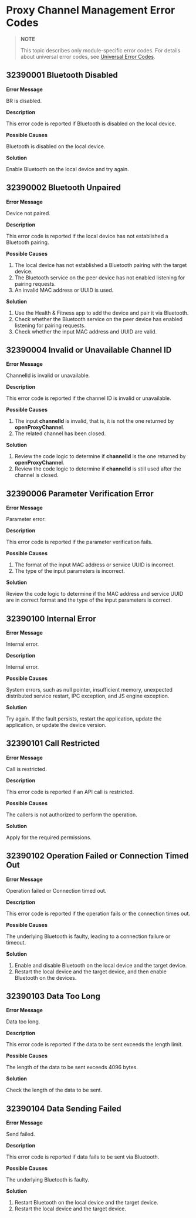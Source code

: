 # Proxy Channel Management Error Codes
<!--Kit: Distributed Service Kit-->
<!--Subsystem: DistributedSched-->
<!--Owner: @wangJE-->
<!--Designer: @lee_jet520-->
<!--Tester: @Ytt-test-->
<!--Adviser: @w_Machine_cc-->
> **NOTE**
>
> This topic describes only module-specific error codes. For details about universal error codes, see [Universal Error Codes](../errorcode-universal.md).

## 32390001 Bluetooth Disabled

**Error Message**

BR is disabled.

**Description**

This error code is reported if Bluetooth is disabled on the local device.

**Possible Causes**

Bluetooth is disabled on the local device.

**Solution**

Enable Bluetooth on the local device and try again.

## 32390002 Bluetooth Unpaired

**Error Message**

Device not paired.

**Description**

This error code is reported if the local device has not established a Bluetooth pairing.

**Possible Causes**

1. The local device has not established a Bluetooth pairing with the target device.
2. The Bluetooth service on the peer device has not enabled listening for pairing requests.
3. An invalid MAC address or UUID is used.

**Solution**

1. Use the Health & Fitness app to add the device and pair it via Bluetooth.
2. Check whether the Bluetooth service on the peer device has enabled listening for pairing requests.
3. Check whether the input MAC address and UUID are valid.

## 32390004 Invalid or Unavailable Channel ID

**Error Message**

ChannelId is invalid or unavailable.

**Description**

This error code is reported if the channel ID is invalid or unavailable.

**Possible Causes**

1. The input **channelId** is invalid, that is, it is not the one returned by **openProxyChannel**.
2. The related channel has been closed.

**Solution**

1. Review the code logic to determine if **channelId** is the one returned by **openProxyChannel**.
2. Review the code logic to determine if **channelId** is still used after the channel is closed. 

## 32390006 Parameter Verification Error

**Error Message**

Parameter error.

**Description**

This error code is reported if the parameter verification fails.

**Possible Causes**

1. The format of the input MAC address or service UUID is incorrect.
2. The type of the input parameters is incorrect.

**Solution**

Review the code logic to determine if the MAC address and service UUID are in correct format and the type of the input parameters is correct.

## 32390100 Internal Error

**Error Message**

Internal error.

**Description**

Internal error.

**Possible Causes**

System errors, such as null pointer, insufficient memory, unexpected distributed service restart, IPC exception, and JS engine exception.

**Solution**

Try again. If the fault persists, restart the application, update the application, or update the device version.

## 32390101 Call Restricted

**Error Message**

Call is restricted.

**Description**

This error code is reported if an API call is restricted.

**Possible Causes**

The callers is not authorized to perform the operation.

**Solution**

Apply for the required permissions.

## 32390102 Operation Failed or Connection Timed Out

**Error Message**

Operation failed or Connection timed out.

**Description**

This error code is reported if the operation fails or the connection times out.

**Possible Causes**

The underlying Bluetooth is faulty, leading to a connection failure or timeout.

**Solution**

1. Enable and disable Bluetooth on the local device and the target device.
2. Restart the local device and the target device, and then enable Bluetooth on the devices.

## 32390103 Data Too Long

**Error Message**

Data too long.

**Description**

This error code is reported if the data to be sent exceeds the length limit.

**Possible Causes**

The length of the data to be sent exceeds 4096 bytes.

**Solution**

Check the length of the data to be sent.

## 32390104 Data Sending Failed

**Error Message**

Send failed.

**Description**

This error code is reported if data fails to be sent via Bluetooth.

**Possible Causes**

The underlying Bluetooth is faulty.

**Solution**

1. Restart Bluetooth on the local device and the target device.
2. Restart the local device and the target device.
